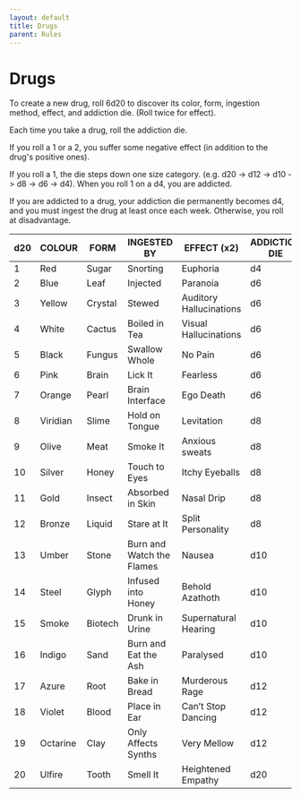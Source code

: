 ```yaml
---
layout: default
title: Drugs
parent: Rules
---
```


# Drugs

To create a new drug, roll 6d20 to discover its color, form, ingestion method, effect, and addiction die. (Roll twice for effect).

Each time you take a drug, roll the addiction die.

If you roll a 1 or a 2, you suffer some negative effect (in addition to the drug's positive ones).

If you roll a 1, the die steps down one size category. (e.g. d20 -> d12 -> d10 -> d8 -> d6 -> d4). When you roll 1 on a d4, you are addicted.

If you are addicted to a drug, your addiction die permanently becomes d4, and you must ingest the drug at least once each week. Otherwise, you roll at disadvantage.


| d20  | COLOUR   | FORM    | INGESTED BY               | EFFECT (x2)             | ADDICTION DIE |
| ---- | -------- | ------- | ------------------------- | ----------------------- | ------------- |
| 1    | Red      | Sugar   | Snorting                  | Euphoria                | d4            |
| 2    | Blue     | Leaf    | Injected                  | Paranoia                | d6            |
| 3    | Yellow   | Crystal | Stewed                    | Auditory Hallucinations | d6            |
| 4    | White    | Cactus  | Boiled in Tea             | Visual Hallucinations   | d6            |
| 5    | Black    | Fungus  | Swallow Whole             | No Pain                 | d6            |
| 6    | Pink     | Brain   | Lick It                   | Fearless                | d6            |
| 7    | Orange   | Pearl   | Brain Interface           | Ego Death               | d6            |
| 8    | Viridian | Slime   | Hold on Tongue            | Levitation              | d8            |
| 9    | Olive    | Meat    | Smoke It                  | Anxious sweats          | d8            |
| 10   | Silver   | Honey   | Touch to Eyes             | Itchy Eyeballs          | d8            |
| 11   | Gold     | Insect  | Absorbed in Skin          | Nasal Drip              | d8            |
| 12   | Bronze   | Liquid  | Stare at It               | Split Personality       | d8            |
| 13   | Umber    | Stone   | Burn and Watch the Flames | Nausea                  | d10           |
| 14   | Steel    | Glyph   | Infused into Honey        | Behold Azathoth         | d10           |
| 15   | Smoke    | Biotech | Drunk in Urine            | Supernatural Hearing    | d10           |
| 16   | Indigo   | Sand    | Burn and Eat the Ash      | Paralysed               | d10           |
| 17   | Azure    | Root    | Bake in Bread             | Murderous Rage          | d12           |
| 18   | Violet   | Blood   | Place in Ear              | Can’t Stop Dancing      | d12           |
| 19   | Octarine | Clay    | Only Affects Synths       | Very Mellow             | d12           |
| 20   | Ulfire   | Tooth   | Smell It                  | Heightened Empathy      | d20           |
